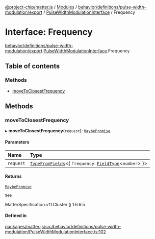 [@project-chip/matter.js](../README.md) / [Modules](../modules.md) / [behavior/definitions/pulse-width-modulation/export](../modules/behavior_definitions_pulse_width_modulation_export.md) / [PulseWidthModulationInterface](../modules/behavior_definitions_pulse_width_modulation_export.PulseWidthModulationInterface.md) / Frequency

# Interface: Frequency

[behavior/definitions/pulse-width-modulation/export](../modules/behavior_definitions_pulse_width_modulation_export.md).[PulseWidthModulationInterface](../modules/behavior_definitions_pulse_width_modulation_export.PulseWidthModulationInterface.md).Frequency

## Table of contents

### Methods

- [moveToClosestFrequency](behavior_definitions_pulse_width_modulation_export.PulseWidthModulationInterface.Frequency.md#movetoclosestfrequency)

## Methods

### moveToClosestFrequency

▸ **moveToClosestFrequency**(`request`): [`MaybePromise`](../modules/util_export.md#maybepromise)

#### Parameters

| Name | Type |
| :------ | :------ |
| `request` | [`TypeFromFields`](../modules/tlv_export.md#typefromfields)\<\{ `frequency`: [`FieldType`](tlv_export.FieldType.md)\<`number`\>  }\> |

#### Returns

[`MaybePromise`](../modules/util_export.md#maybepromise)

**`See`**

MatterSpecification.v11.Cluster § 1.6.6.5

#### Defined in

[packages/matter.js/src/behavior/definitions/pulse-width-modulation/PulseWidthModulationInterface.ts:102](https://github.com/project-chip/matter.js/blob/904d0c9b952b91f28a21803759c5e5c66ee4d272/packages/matter.js/src/behavior/definitions/pulse-width-modulation/PulseWidthModulationInterface.ts#L102)

